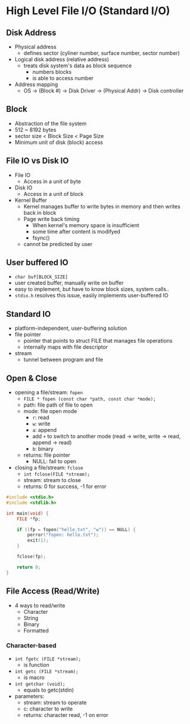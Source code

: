 # High Level File I/O (Standard I/O)

## Disk Address
- Physical address
    - defines sector (cyliner number, surface number, sector number)
- Logical disk address (relative address)
    - treats disk system's data as block sequence
        - numbers blocks
        - is able to access number
- Address mapping
    - OS -> (Block #) -> Disk Driver -> (Physical Addr) -> Disk controller

## Block
- Abstraction of the file system
- 512 ~ 8192 bytes
- sector size < Block Size < Page Size 
- Minimum unit of disk (block) access

## File IO vs Disk IO
- File IO
    - Access in a unit of byte
- Disk IO
    - Access in a unit of block
- Kernel Buffer
    - Kernel manages buffer to write bytes in memory and then writes back in block
    - Page write back timing
        - When kernel's memory space is insufficient
        - some time after content is modifyed
        - fsync() 
    - cannot be predicted by user

## User buffered IO
- `char buf[BLOCK_SIZE]`
- user created buffer, manually write on buffer
- easy to implement, but have to know block sizes, system calls..
- `stdio.h` resolves this issue, easily implements user-buffered IO

## Standard IO
- platform-independent, user-buffering solution
- file pointer
    - pointer that points to struct FILE that manages file operations
    - internally maps with file descriptor
- stream
    - tunnel between program and file

## Open & Close
- opening a file/stream: `fopen`
    - `FILE * fopen (const char *path, const char *mode);`
    - path: file path of file to open
    - mode: file open mode
        - `r`: read
        - `w`: write
        - `a`: append
        - add `+` to switch to another mode (read -> write, write -> read, append -> read)
        - `b`: binary
    - returns: file pointer
        - NULL: fail to open
- closing a file/stream: `fclose`
    - `int fclose(FILE *stream);`
    - stream: stream to close
    - returns: 0 for success, -1 for error

```c
#include <stdio.h>
#include <stdlib.h>

int main(void) {
    FILE *fp;

    if ((fp = fopen("hello.txt", "w")) == NULL) {
        perror("fopen: hello.txt");
        exit(1);
    }

    fclose(fp);

    return 0;
}
```

## File Access (Read/Write)
- 4 ways to read/write
    - Character
    - String
    - Binary
    - Formatted

### Character-based
- `int fgetc (FILE *stream);`
    - is function
- `int getc (FILE *stream);`
    - is macro
- `int getchar (void);`
    - equals to getc(stdin)
- parameters:
    - stream: stream to operate
    - c: character to write
    - returns: character read, -1 on error
